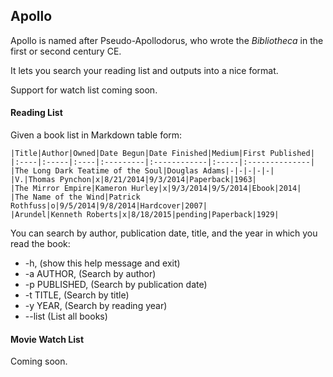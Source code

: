 ## Apollo

Apollo is named after Pseudo-Apollodorus, who wrote the *Bibliotheca* in the first or second century CE.

It lets you search your reading list and outputs into a nice format.

Support for watch list coming soon.

#### Reading List

Given a book list in Markdown table form:

    |Title|Author|Owned|Date Begun|Date Finished|Medium|First Published|
    |:----|:-----|:----|:---------|:------------|:-----|:--------------|
    |The Long Dark Teatime of the Soul|Douglas Adams|-|-|-|-|-|
    |V.|Thomas Pynchon|x|8/21/2014|9/3/2014|Paperback|1963|
    |The Mirror Empire|Kameron Hurley|x|9/3/2014|9/5/2014|Ebook|2014|
    |The Name of the Wind|Patrick Rothfuss|o|9/5/2014|9/8/2014|Hardcover|2007|
    |Arundel|Kenneth Roberts|x|8/18/2015|pending|Paperback|1929|

You can search by author, publication date, title, and the year in which you read the book:

  - -h, (show this help message and exit)
  - -a AUTHOR, (Search by author)
  - -p PUBLISHED, (Search by publication date)
  - -t TITLE, (Search by title)
  - -y YEAR, (Search by reading year)
  - --list (List all books)

#### Movie Watch List

Coming soon.
